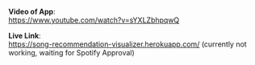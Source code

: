 **Video of App**: <br>
https://www.youtube.com/watch?v=sYXLZbhpqwQ <br>

**Live Link**: <br>
https://song-recommendation-visualizer.herokuapp.com/ (currently not working, waiting for Spotify Approval)



